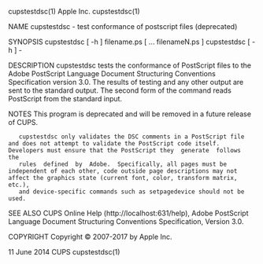 cupstestdsc(1)                                                                                    Apple Inc.                                                                                   cupstestdsc(1)

NAME
       cupstestdsc - test conformance of postscript files (deprecated)

SYNOPSIS
       cupstestdsc [ -h ] filename.ps [ ...  filenameN.ps ]
       cupstestdsc [ -h ] -

DESCRIPTION
       cupstestdsc  tests  the  conformance of PostScript files to the Adobe PostScript Language Document Structuring Conventions Specification version 3.0.  The results of testing and any other output are
       sent to the standard output.  The second form of the command reads PostScript from the standard input.

NOTES
       This program is deprecated and will be removed in a future release of CUPS.

       cupstestdsc only validates the DSC comments in a PostScript file and does not attempt to validate the PostScript code itself.  Developers must ensure that the PostScript they  generate  follows  the
       rules  defined  by  Adobe.  Specifically, all pages must be independent of each other, code outside page descriptions may not affect the graphics state (current font, color, transform matrix, etc.),
       and device-specific commands such as setpagedevice should not be used.

SEE ALSO
       CUPS Online Help (http://localhost:631/help), Adobe PostScript Language Document Structuring Conventions Specification, Version 3.0.

COPYRIGHT
       Copyright © 2007-2017 by Apple Inc.

11 June 2014                                                                                         CUPS                                                                                      cupstestdsc(1)

